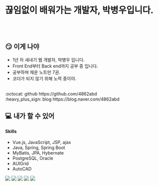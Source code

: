# 끊임없이 배워가는 개발자, 박병우입니다.

<br>
<br>

## :smirk: 이게 나야
- 1년 차 새내기 웹 개발자, 박병우 입니다.
- Front End부터 Back end까지 공부 중 입니다.
- 공부하며 채운 노트만 7권.
- 코더가 되지 않기 위해 노력 중이야.

<br>
:octocat: github
https://github.com/4862abd

<br>
:heavy_plus_sign: blog
https://blog.naver.com/4862abd

<br>

## :computer: 내가 할 수 있어
#### Skills

- Vue.js, JavaScript, JSP, ajax
- Java, Spring, Spring Boot
- MyBatis, JPA, Hybernate
- PostgreSQL, Oracle
- AUIGrid
- AutoCAD

<img src="https://img.shields.io/badge/-Vue.js-brightgreen"/></a>
<img src="https://img.shields.io/badge/-Java-orange"/></a>
<img src="https://img.shields.io/badge/-MyBatis-lightgrey"/></a>
<img src="https://img.shields.io/badge/-PostgreSQL-blue"/></a>
<img src="https://img.shields.io/badge/-AUIGrid-9cf"/></a>



<!--
**4862abd/4862abd** is a ✨ _special_ ✨ repository because its `README.md` (this file) appears on your GitHub profile.

Here are some ideas to get you started:

- 🔭 I’m currently working on ...
- 🌱 I’m currently learning ...
- 👯 I’m looking to collaborate on ...
- 🤔 I’m looking for help with ...
- 💬 Ask me about ...
- 📫 How to reach me: ...
- 😄 Pronouns: ...
- ⚡ Fun fact: ...
-->

